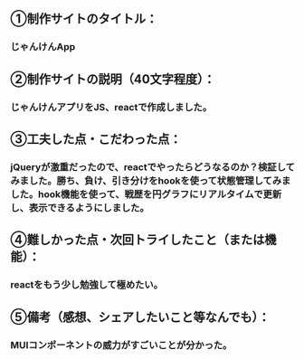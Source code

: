 ## 	&#9312;制作サイトのタイトル：
### じゃんけんApp

## &#9313;制作サイトの説明（40文字程度）：
### じゃんけんアプリをJS、reactで作成しました。


## &#9314;工夫した点・こだわった点：
### jQueryが激重だったので、reactでやったらどうなるのか？検証してみました。勝ち、負け、引き分けをhookを使って状態管理してみました。hook機能を使って、戦歴を円グラフにリアルタイムで更新し、表示できるようにしました。

## &#9315;難しかった点・次回トライしたこと（または機能）：
### reactをもう少し勉強して極めたい。


## &#9316;備考（感想、シェアしたいこと等なんでも）：
### MUIコンポーネントの威力がすごいことが分かった。
